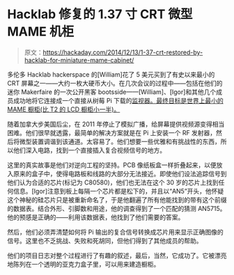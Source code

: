 # Hacklab 修复的 1.37 寸 CRT 微型 MAME 机柜

> 原文：<https://hackaday.com/2014/12/13/1-37-crt-restored-by-hacklab-for-miniature-mame-cabinet/>

多伦多 Hacklab hackerspace 的[William]花了 5 美元买到了有史以来最小的 CRT 屏幕之一——大约一枚大硬币大小。在几次会议的过程中——包括在他们的迷你 Makerfaire 的一次公开黑客 bootsside——[William]、[Igor]和其他几个成员成功地将它连接成一个直接从树莓 Pi 下载的[监视器。最终目标是世界上最小的 MAME 橱柜(比 T2 的 LCD 橱柜小一半)。](http://wgprojects.blogspot.ca/2014/11/raspberry-pi-on-portable-b-crt.html)

随着加拿大步美国后尘，在 2011 年停止了模拟广播，给屏幕提供视频源变得相当困难。他们很早就透露，最简单的解决方案就是在 Pi 上安装一个 RF 发射器，然后将微型装置调谐到该通道。太容易了。他们想要一些优雅和有挑战性的东西，所以他们深入电路，找到一个直接插入复合视频信号的地方。

这里的真实故事是他们对逆向工程的坚持。PCB 像纸板盒一样折叠起来，以便放入原来的盒子中，使得电路板和线路的大部分无法接近。即使他们设法追踪信号到他们认为合适的芯片(标记为 C80580)，他们也无法在这个 30 岁的芯片上找到任何信息。[Igor]注意到板上每隔一个芯片都是松下的，并且以“AN5”开头，他怀疑这个神秘的硅芯片只是被重新命名了，于是他翻遍了所有他能找到的带有这个前缀的数据表。结合外形、引脚数和用途，他的调查得到了一个匹配的猜测 AN5715。他的预感是正确的——利用该数据表，他找到了他们需要的答案。

然后，他们必须弄清楚如何将 Pi 输出的复合信号转换成芯片用来显示正确图像的信号。这里也不乏挑战、失败和死胡同，但他们得到了其他成员的帮助。

他们的项目日志对整个过程进行了有趣的叙述，最后，当然，它成功了。它被漂亮地陈列在一个透明的亚克力盒子里，可以用来建造橱柜。